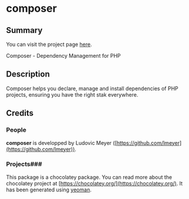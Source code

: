 # composer

## Summary 
You can visit the project page [here](http://getcomposer.org/).

Composer - Dependency Management for PHP

## Description 
Composer helps you declare, manage and install dependencies of PHP projects, ensuring you have the right stak everywhere.

## Credits
### People ###
**composer** is developped by Ludovic Meyer ([https://github.com/lmeyer](https://github.com/lmeyer)).

### Projects###
This package is a chocolatey package. You can read more about the chocolatey project at [https://chocolatey.org/](https://chocolatey.org/). It has been generated using [yeoman](http://yeoman.io/).

